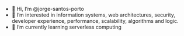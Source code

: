 - 👋 Hi, I’m @jorge-santos-porto
- 👀 I’m interested in information systems, web architectures, security, developer experience, performance, scalability, algorithms and logic.
- 🌱 I’m currently learning serverless computing

<!---
jorge-santos-porto/jorge-santos-porto is a ✨ special ✨ repository because its `README.md` (this file) appears on your GitHub profile.
You can click the Preview link to take a look at your changes.
--->

